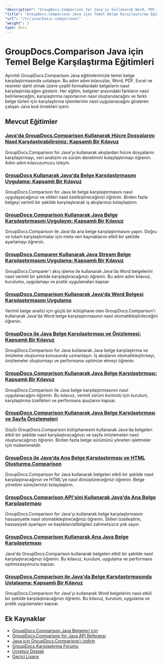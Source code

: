 ```yaml
---
"description": "GroupDocs.Comparison for Java'yı kullanarak Word, PDF, Excel, resimler ve daha fazlası gibi farklı belge türlerini karşılaştırmaya yönelik kapsamlı eğitimler."
"title": "GroupDocs.Comparison Java için Temel Belge Karşılaştırma Eğitimleri"
"url": "/tr/java/basic-comparison/"
"weight": 3
type: docs
---
```

# GroupDocs.Comparison Java için Temel Belge Karşılaştırma Eğitimleri

Ayrıntılı GroupDocs.Comparison Java eğitimlerimizle temel belge karşılaştırmasında ustalaşın. Bu adım adım kılavuzlar, Word, PDF, Excel ve resimler dahil olmak üzere çeşitli formatlardaki belgelerin nasıl karşılaştırılacağını gösterir. Her eğitim, belgeler arasındaki farkların nasıl belirleneceğini, karşılaştırma raporlarının nasıl oluşturulacağını ve farklı belge türleri için karşılaştırma işlemlerinin nasıl uygulanacağını gösteren çalışan Java kod örnekleri içerir.

## Mevcut Eğitimler

### [Java'da GroupDocs.Comparison Kullanarak Hücre Dosyalarını Nasıl Karşılaştırabilirsiniz: Kapsamlı Bir Kılavuz](./compare-cell-files-groupdocs-java-streams/)
GroupDocs.Comparison for Java'yı kullanarak akışlardan hücre dosyalarını karşılaştırmayı, veri analizini ve sürüm denetimini kolaylaştırmayı öğrenin. Adım adım kılavuzumuzu izleyin.

### [GroupDocs Kullanarak Java'da Belge Karşılaştırmasını Uygulama: Kapsamlı Bir Kılavuz](./java-document-comparison-groupdocs-tutorial/)
GroupDocs.Comparison for Java ile belge karşılaştırmasını nasıl uygulayacağınızı ve stilleri nasıl özelleştireceğinizi öğrenin. Birden fazla belgeyi verimli bir şekilde karşılaştırarak iş akışlarınızı kolaylaştırın.

### [GroupDocs.Comparison Kullanarak Java Belge Karşılaştırmasını Uygulayın: Kapsamlı Bir Kılavuz](./java-document-comparison-groupdocs-metadata-source/)
GroupDocs.Comparison ile Java'da ana belge karşılaştırmasını yapın. Doğru ve tutarlı karşılaştırmalar için meta veri kaynaklarını etkili bir şekilde ayarlamayı öğrenin.

### [GroupDocs.Comparer Kullanarak Java Stream Belge Karşılaştırmasını Uygulama: Kapsamlı Bir Kılavuz](./java-stream-document-comparison-groupdocs/)
GroupDocs.Comparer'ı akış işleme ile kullanarak Java'da Word belgelerini nasıl verimli bir şekilde karşılaştıracağınızı öğrenin. Bu adım adım kılavuz, kurulumu, uygulamayı ve pratik uygulamaları kapsar.

### [GroupDocs.Comparison Kullanarak Java'da Word Belgesi Karşılaştırmasını Uygulama](./word-document-comparison-groupdocs-java/)
Verimli belge analizi için güçlü bir kütüphane olan GroupDocs.Comparison'ı kullanarak Java'da Word belge karşılaştırmasının nasıl otomatikleştirileceğini öğrenin.

### [GroupDocs ile Java Belge Karşılaştırması ve Önizlemesi: Kapsamlı Bir Kılavuz](./master-java-document-comparison-preview-groupdocs/)
GroupDocs.Comparison for Java kullanarak Java belge karşılaştırma ve önizleme oluşturma konusunda uzmanlaşın. İş akışlarını otomatikleştirmeyi, önizlemeler oluşturmayı ve performansı optimize etmeyi öğrenin.

### [GroupDocs.Comparison Kullanarak Java Belge Karşılaştırması: Kapsamlı Bir Kılavuz](./java-document-comparison-groupdocs-comparison/)
GroupDocs.Comparison ile Java belge karşılaştırmasının nasıl uygulanacağını öğrenin. Bu kılavuz, verimli sürüm kontrolü için kurulum, karşılaştırma özellikleri ve performans ipuçlarını kapsar.

### [GroupDocs.Comparison Kullanarak Java Belge Karşılaştırması ve Sayfa Önizlemeleri](./java-groupdocs-comparison-document-management/)
Güçlü GroupDocs.Comparison kütüphanesini kullanarak Java'da belgeleri etkili bir şekilde nasıl karşılaştıracağınızı ve sayfa önizlemeleri nasıl oluşturacağınızı öğrenin. Birden fazla belge sürümünü yöneten işletmeler için mükemmeldir.

### [GroupDocs ile Java'da Ana Belge Karşılaştırması ve HTML Oluşturma.Comparison](./master-groupdocs-comparison-java-document-html-rendering/)
GroupDocs.Comparison for Java kullanarak belgeleri etkili bir şekilde nasıl karşılaştıracağınızı ve HTML'ye nasıl dönüştüreceğinizi öğrenin. Belge yönetimi süreçlerinizi kolaylaştırın.

### [GroupDocs.Comparison API'sini Kullanarak Java'da Ana Belge Karşılaştırması](./mastering-document-comparison-java-groupdocs/)
GroupDocs.Comparison for Java'yı kullanarak belge karşılaştırmasını hassasiyetle nasıl otomatikleştireceğinizi öğrenin. Stilleri özelleştirin, hassasiyeti ayarlayın ve başlıkları/altbilgileri zahmetsizce yok sayın.

### [GroupDocs.Comparison Kullanarak Ana Java Belge Karşılaştırması](./java-groupdocs-comparison-document-management-guide/)
Java'da GroupDocs.Comparison kullanarak belgeleri etkili bir şekilde nasıl karşılaştıracağınızı öğrenin. Bu kılavuz, kurulum, uygulama ve performans optimizasyonunu kapsar.

### [GroupDocs.Comparison ile Java'da Belge Karşılaştırmasında Ustalaşma: Kapsamlı Bir Kılavuz](./document-comparison-groupdocs-java/)
GroupDocs.Comparison for Java'yı kullanarak Word belgelerini nasıl etkili bir şekilde karşılaştıracağınızı öğrenin. Bu kılavuz, kurulum, uygulama ve pratik uygulamaları kapsar.

## Ek Kaynaklar

- [GroupDocs.Comparison Java Belgeleri için](https://docs.groupdocs.com/comparison/java/)
- [GroupDocs.Comparison for Java API Referansı](https://reference.groupdocs.com/comparison/java/)
- [Java için GroupDocs.Comparison'ı indirin](https://releases.groupdocs.com/comparison/java/)
- [GroupDocs.Karşılaştırma Forumu](https://forum.groupdocs.com/c/comparison)
- [Ücretsiz Destek](https://forum.groupdocs.com/)
- [Geçici Lisans](https://purchase.groupdocs.com/temporary-license/)